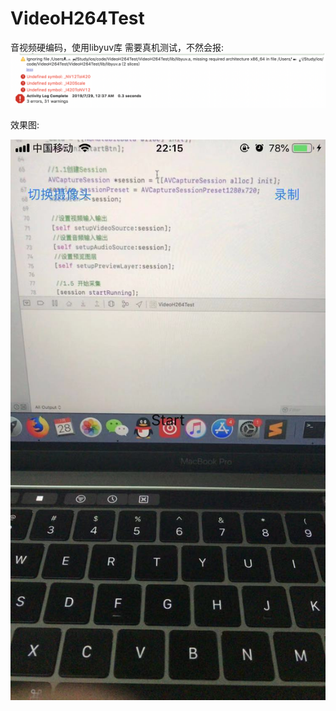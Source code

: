 # VideoH264Test
音视频硬编码，使用libyuv库
需要真机测试，不然会报:
![image](https://github.com/coderMyron/VideoH264Test/blob/master/WechatIMG153.png)


效果图:

![image](https://github.com/coderMyron/VideoH264Test/blob/master/WechatIMG147.jpeg)
